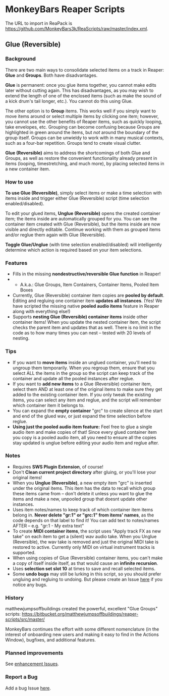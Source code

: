 # MonkeyBars Reaper Scripts

The URL to import in ReaPack is https://github.com/MonkeyBars3k/ReaScripts/raw/master/index.xml.


## Glue (Reversible)

### Background

There are two main ways to consolidate selected items on a track in Reaper: **Glue** and **Groups**. Both have disadvantages. 

**Glue** is permanent: once you glue items together, you cannot make edits later without cutting again. This has disadvantages, as you may wish to extend the length of one of the enclosed items (such as make the sound of a kick drum's tail longer, etc.). You cannot do this using Glue.

The other option is to **Group** items. This works well if you simply want to  move items around or select multiple items by clicking one item; however, you cannot use the other benefits of Reaper items, such as quickly looping, take envelopes, etc. Grouping can become confusing because Groups are highlighted in green around the items, but *not* around the boundary of the group itself. Groups can be unwieldy to work with in many musical contexts, such as a four-bar repetition. Groups tend to create visual clutter.

**Glue (Reversible)** aims to address the shortcomings of both Glue and Groups, as well as restore the convenient functionality already present in items (looping, timestretching, and much more), by placing selected items in a new container item.

### How to use

**To use Glue (Reversible)**, simply select items or make a time selection with items inside and trigger either Glue (Reversible) script (time selection enabled/disabled).

To edit your glued items, **Unglue (Reversible)** opens the created container item; the items inside are automatically grouped for you. You can see the container item created with Glue (Reversible), but the items inside are now visible and directly editable. Continue working with them as grouped items and/or reglue them again with Glue (Reversible). 

**Toggle Glue/Unglue** (with time selection enabled/disabled) will intelligently determine which action is required based on your item selections.

### Features
- Fills in the missing **nondestructive/reversible Glue function** in Reaper!
- - A.k.a.: Glue Groups, Item Containers, Container Items, Pooled Item Boxes
- Currently, Glue (Reversible) container item copies are **pooled by default**. Editing and regluing one container item **updates all instances**. (Yes! We have scripted the missing native **pooled audio items** feature in Reaper along with everything else!)
- Supports **nesting Glue (Reversible) container items** inside other container items! When you update the nested container item, the script checks the parent item and updates that as well. There is no limit in the code as to how many times you can nest – tested with 20 levels of nesting.

### Tips
- If you want to **move items** inside an unglued container, you'll need to ungroup them temporarily. When you regroup them, ensure that you select ALL the items in the group so the script can keep track of the container and update all the pooled instances after reglue.
- If you want to **add new items** to a Glue (Reversible) container item, select them AND at least one of the original items to make sure they get added to the existing container item. If you only tweak the existing items, you can select any item and reglue, and the script will remember which container item it belongs to.
- You can expand the **empty container** "grc" to create silence at the start and end of the glued wav, or just expand the time selection before reglue.
- **Using just the pooled audio item feature:** Feel free to glue a single audio item and make copies of that! Since every glued container item you copy is a pooled audio item, all you need to ensure all the copies stay updated is unglue before editing your audio item and reglue after.

### Notes
- Requires **SWS Plugin Extension**, of course!
- Don't **Clean current project directory** after gluing, or you'll lose your original items!
- When you **Unglue (Reversible)**, a new empty item "grc" is inserted under the original items. This item has the data to recall which group these items came from – don't delete it unless you want to glue the items and make a new, unpooled group that doesnt update other instances.
- Uses item notes/names to keep track of which container item items belong in. **Never delete "gr:1" or "grc:1" from items' names**, as the code depends on that label to find it! You can add text to notes/names AFTER – e.g. "gr:1 - My extra text"
- To create **MIDI container items**, the script uses "Apply track FX as new take" on each item to get a (silent) wav audio take. When you Unglue (Reversible), the wav take is removed and just the original MIDI take is restored to active. Currently only MIDI on virtual instrument tracks is supported.
- When using copies of Glue (Reversible) container items, you can't make a copy of itself inside itself, as that would cause an **infinite recursion**.
- Uses **selection set slot 10** at times to save and recall selected items. 
- Some **undo bugs** may still be lurking in this script, so you should prefer ungluing and regluing to undoing. But please create an Issue [here](https://github.com/MonkeyBars3k/ReaScripts/issues/new) if you notice any bugs.
 
### History

matthewjumpsoffbuildings created the powerful, excellent "Glue Groups" scripts: https://bitbucket.org/matthewjumpsoffbuildings/reaper-scripts/src/master/

MonkeyBars continues the effort with some different nomenclature (in the interest of onboarding new users and making it easy to find in the Actions Window), bugfixes, and additional features.


### Planned improvements
See [enhancement Issues](https://github.com/MonkeyBars3k/ReaScripts/issues?q=is%3Aissue+is%3Aopen+label%3Aenhancement).

### Report a Bug
Add a bug Issue [here](https://github.com/MonkeyBars3k/ReaScripts/issues/new).
